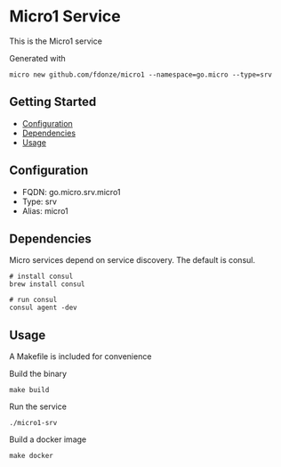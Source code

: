 # Micro1 Service

This is the Micro1 service

Generated with

```
micro new github.com/fdonze/micro1 --namespace=go.micro --type=srv
```

## Getting Started

- [Configuration](#configuration)
- [Dependencies](#dependencies)
- [Usage](#usage)

## Configuration

- FQDN: go.micro.srv.micro1
- Type: srv
- Alias: micro1

## Dependencies

Micro services depend on service discovery. The default is consul.

```
# install consul
brew install consul

# run consul
consul agent -dev
```

## Usage

A Makefile is included for convenience

Build the binary

```
make build
```

Run the service
```
./micro1-srv
```

Build a docker image
```
make docker
```